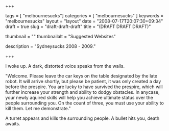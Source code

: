 
+++

tags = [ "melbournesucks"]
categories = [ "melbournesucks" ]
keywords = "melbournesucks"
layout = "layout"
date = "2008-07-17T20:07:30+09:34"
draft = true
slug = "draft-draft-draft"
title = "(DRAFT DRAFT DRAFT)"

thumbnail = ""
thumbnailalt = "Suggested Websites"

description = "Sydneysucks 2008 - 2009."

+++

I woke up. A dark, distorted voice speaks from the walls.

"Welcome. Please leave the car keys on the table designated by the late robot. It will arrive shortly, but please be patient, it was only created a day before the prespire. You are lucky to have survived the prespire, which will further increase your strength and ability to dodgy obstacles. In anycase, your newly aquired skills will help you achieve ultimate status over the people surrounding you. On the count of three, you must use your ability to kill them. Let me demonstrate."

A turret appears and kills the surrounding people. A bullet hits you, death awaits. 